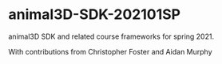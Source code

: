 # animal3D-SDK-202101SP
animal3D SDK and related course frameworks for spring 2021.

With contributions from Christopher Foster and Aidan Murphy